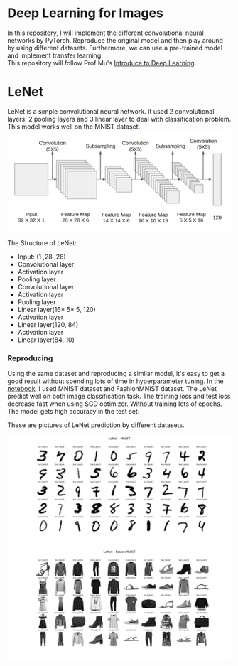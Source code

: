 # Deep Learning for Images
In this repository, I will implement the different convolutional neural networks by PyTorch. Reproduce the original model and then play around by using different datasets. Furthermore, we can use a pre-trained model and implement transfer learning.  
This repository will follow Prof Mu's [Introduce to Deep Learning](https://courses.d2l.ai/).
   
# LeNet
LeNet is a simple convolutional neural network. It used 2 convolutional layers, 2 pooling layers and 3 linear layer to deal with classification problem. This model works well on the MNIST dataset.  
![LeNet Structure](https://github.com/ZhipengHong0123/DL_image/blob/main/picture/LeNet_structure.png "LeNet Structure")  
  
The Structure of LeNet:
- Input: (1 ,28 ,28) 
- Convolutional layer
- Activation layer
- Pooling layer
- Convolutional layer
- Activation layer
- Pooling layer
- Linear layer(16* 5* 5, 120)
- Activation layer
- Linear layer(120, 84)
- Activation layer
- Linear layer(84, 10)

### Reproducing
Using the same dataset and reproducing a similar model, it's easy to get a good result without spending lots of time in hyperparameter tuning. In the [notebook](https://github.com/ZhipengHong0123/DL_image/blob/main/LeNet/LeNet.ipynb), I used MNIST dataset and FashionMNIST dataset. The LeNet predict well on both image classification task. The training loss and test loss decrease fast when using SGD optimizer. Without training lots of epochs. The model gets high accuracy in the test set.  
  
These are pictures of LeNet prediction by different datasets.
  
![LeNet MNIST](https://github.com/ZhipengHong0123/DL_image/blob/main/picture/LeNet_MNIST.png)
![LeNet FasionMNIST](https://github.com/ZhipengHong0123/DL_image/blob/main/picture/LeNet_FasionMNIST.png)


